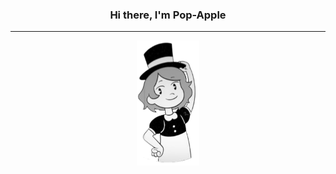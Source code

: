 ### <p align="center">Hi there, I'm Pop-Apple</p>

---

<p align="center">
 <img src="https://github.com/Pop-Apple/Pop-Apple/blob/main/image/Pop-Apple.png" alt="Pop-Apple" width="100" height="200">
</p>

<br>

